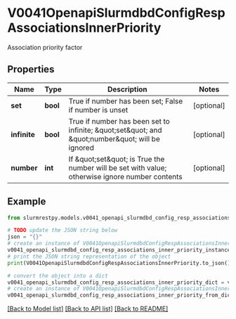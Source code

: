 # V0041OpenapiSlurmdbdConfigRespAssociationsInnerPriority

Association priority factor

## Properties

Name | Type | Description | Notes
------------ | ------------- | ------------- | -------------
**set** | **bool** | True if number has been set; False if number is unset | [optional]
**infinite** | **bool** | True if number has been set to infinite; \&quot;set\&quot; and \&quot;number\&quot; will be ignored | [optional]
**number** | **int** | If \&quot;set\&quot; is True the number will be set with value; otherwise ignore number contents | [optional]

## Example

```python
from slurmrestpy.models.v0041_openapi_slurmdbd_config_resp_associations_inner_priority import V0041OpenapiSlurmdbdConfigRespAssociationsInnerPriority

# TODO update the JSON string below
json = "{}"
# create an instance of V0041OpenapiSlurmdbdConfigRespAssociationsInnerPriority from a JSON string
v0041_openapi_slurmdbd_config_resp_associations_inner_priority_instance = V0041OpenapiSlurmdbdConfigRespAssociationsInnerPriority.from_json(json)
# print the JSON string representation of the object
print(V0041OpenapiSlurmdbdConfigRespAssociationsInnerPriority.to_json())

# convert the object into a dict
v0041_openapi_slurmdbd_config_resp_associations_inner_priority_dict = v0041_openapi_slurmdbd_config_resp_associations_inner_priority_instance.to_dict()
# create an instance of V0041OpenapiSlurmdbdConfigRespAssociationsInnerPriority from a dict
v0041_openapi_slurmdbd_config_resp_associations_inner_priority_from_dict = V0041OpenapiSlurmdbdConfigRespAssociationsInnerPriority.from_dict(v0041_openapi_slurmdbd_config_resp_associations_inner_priority_dict)
```
[[Back to Model list]](../README.md#documentation-for-models) [[Back to API list]](../README.md#documentation-for-api-endpoints) [[Back to README]](../README.md)


